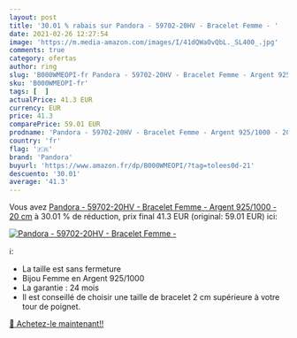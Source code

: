 ```yaml
---
layout: post
title: '30.01 % rabais sur Pandora - 59702-20HV - Bracelet Femme - '
date: 2021-02-26 12:27:54
image: 'https://m.media-amazon.com/images/I/41dQWaOvQbL._SL400_.jpg'
comments: true
category: ofertas
author: ring
slug: 'B000WMEOPI-fr Pandora - 59702-20HV - Bracelet Femme - Argent 925/1000 -...'
sku: 'B000WMEOPI-fr'
tags: [  ]
actualPrice: 41.3 EUR
currency: EUR
price: 41.3
comparePrice: 59.01 EUR
prodname: 'Pandora - 59702-20HV - Bracelet Femme - Argent 925/1000 - 20 cm'
country: 'fr'
flag: '🇫🇷'
brand: 'Pandora'
buyurl: 'https://www.amazon.fr/dp/B000WMEOPI/?tag=tolees0d-21'
descuento: '30.01'
average: '41.3'
---
```


Vous avez [Pandora - 59702-20HV - Bracelet Femme - Argent 925/1000 - 20 cm](https://www.amazon.fr/dp/B000WMEOPI/?tag=tolees0d-21)  à  30.01 % de réduction, prix final  41.3 EUR (original: 59.01 EUR) ici:

[![Pandora - 59702-20HV - Bracelet Femme - ](https://m.media-amazon.com/images/I/41dQWaOvQbL._SL400_.jpg)](https://www.amazon.fr/dp/B000WMEOPI/?tag=tolees0d-21)

ℹ️:

- La taille est sans fermeture
- Bijou Femme en Argent 925/1000
- La garantie : 24 mois
- Il est conseillé de choisir une taille de bracelet 2 cm supérieure à votre tour de poignet.

[🛒 Achetez-le maintenant!!](https://www.amazon.fr/dp/B000WMEOPI/?tag=tolees0d-21)
